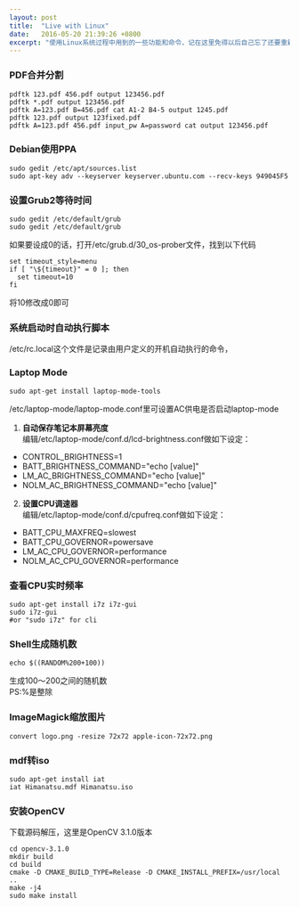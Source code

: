```yaml
---
layout: post
title:  "Live with Linux"
date:   2016-05-20 21:39:26 +0800
excerpt: "使用Linux系统过程中用到的一些功能和命令，记在这里免得以后自己忘了还要重新上网查"
---
```

### PDF合并分割
```
pdftk 123.pdf 456.pdf output 123456.pdf
pdftk *.pdf output 123456.pdf
pdftk A=123.pdf B=456.pdf cat A1-2 B4-5 output 1245.pdf
pdftk 123.pdf output 123fixed.pdf
pdftk A=123.pdf 456.pdf input_pw A=password cat output 123456.pdf
```

### Debian使用PPA
```
sudo gedit /etc/apt/sources.list
sudo apt-key adv --keyserver keyserver.ubuntu.com --recv-keys 949045F5
```

### 设置Grub2等待时间
```
sudo gedit /etc/default/grub
sudo gedit /etc/default/grub
```
如果要设成0的话，打开/etc/grub.d/30_os-prober文件，找到以下代码
```
set timeout_style=menu
if [ "\${timeout}" = 0 ]; then
  set timeout=10
fi
```
将10修改成0即可

### 系统启动时自动执行脚本
/etc/rc.local这个文件是记录由用户定义的开机自动执行的命令，

### Laptop Mode
```
sudo apt-get install laptop-mode-tools
```
/etc/laptop-mode/laptop-mode.conf里可设置AC供电是否启动laptop-mode

1. **自动保存笔记本屏幕亮度**  
编辑/etc/laptop-mode/conf.d/lcd-brightness.conf做如下设定：
  + CONTROL_BRIGHTNESS=1
  + BATT_BRIGHTNESS_COMMAND="echo [value]"
  + LM_AC_BRIGHTNESS_COMMAND="echo [value]"
  + NOLM_AC_BRIGHTNESS_COMMAND="echo [value]"

2. **设置CPU调速器**  
编辑/etc/laptop-mode/conf.d/cpufreq.conf做如下设定：
  + BATT_CPU_MAXFREQ=slowest
  + BATT_CPU_GOVERNOR=powersave
  + LM_AC_CPU_GOVERNOR=performance
  + NOLM_AC_CPU_GOVERNOR=performance

### 查看CPU实时频率
```
sudo apt-get install i7z i7z-gui
sudo i7z-gui
#or "sudo i7z" for cli
```

### Shell生成随机数
```
echo $((RANDOM%200+100))
```
生成100～200之间的随机数  
PS:%是整除

### ImageMagick缩放图片
```
convert logo.png -resize 72x72 apple-icon-72x72.png
```

### mdf转iso
```
sudo apt-get install iat
iat Himanatsu.mdf Himanatsu.iso
```

### 安装OpenCV
下载源码解压，这里是OpenCV 3.1.0版本
```
cd opencv-3.1.0
mkdir build
cd build
cmake -D CMAKE_BUILD_TYPE=Release -D CMAKE_INSTALL_PREFIX=/usr/local ..
make -j4
sudo make install
```
